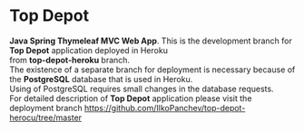 # Top Depot
<b>Java Spring Thymeleaf MVC Web App</b>. This is the development branch for <b>Top Depot</b> application deployed in Heroku  
from <b>top-depot-heroku</b> branch.  
The existence of a separate branch for deployment is necessary because of the <b>PostgreSQL</b> database that is used in Heroku.  
Using of PostgreSQL requires small changes in the database requests.  
For detailed description of <b>Top Depot</b> application please visit the deployment branch https://github.com/IlkoPanchev/top-depot-herocu/tree/master

